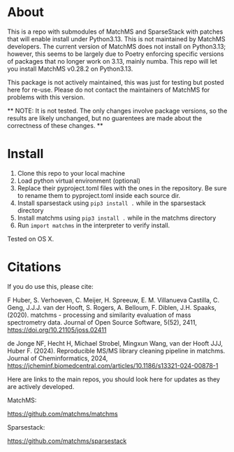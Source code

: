 About
=====

This is a repo with submodules of MatchMS and SparseStack with patches that will enable install under Python3.13. This is not maintained by MatchMS developers. The current version of MatchMS does not install on Python3.13; however, this seems to be largely due to Poetry enforcing specific versions of packages that no longer work on 3.13, mainly numba. This repo will let you install MatchMS v0.28.2 on Python3.13.

This package is not actively maintained, this was just for testing but posted here for re-use. Please do not contact the maintainers of MatchMS for problems with this version. 

** NOTE: It is not tested. The only changes involve package versions, so the results are likely unchanged, but no guarentees are made about the correctness of these changes. **

Install
=======

1. Clone this repo to your local machine
2. Load python virtual environment (optional)
3. Replace their pyproject.toml files with the ones in the repository. Be sure to rename them to pyproject.toml inside each source dir. 
4. Install sparsestack using `pip3 install .` while in the sparsestack directory
5. Install matchms using `pip3 install .` while in the matchms directory
6. Run `import matchms` in the interpreter to verify install.

Tested on OS X.

Citations
=========

If you do use this, please cite: 

F Huber, S. Verhoeven, C. Meijer, H. Spreeuw, E. M. Villanueva Castilla, C. Geng, J.J.J. van der Hooft, S. Rogers, A. Belloum, F. Diblen, J.H. Spaaks, (2020). matchms - processing and similarity evaluation of mass spectrometry data. Journal of Open Source Software, 5(52), 2411, https://doi.org/10.21105/joss.02411

de Jonge NF, Hecht H, Michael Strobel, Mingxun Wang, van der Hooft JJJ, Huber F. (2024). Reproducible MS/MS library cleaning pipeline in matchms. Journal of Cheminformatics, 2024, https://jcheminf.biomedcentral.com/articles/10.1186/s13321-024-00878-1

Here are links to the main repos, you should look here for updates as they are actively developed. 

MatchMS:

https://github.com/matchms/matchms

Sparsestack:

https://github.com/matchms/sparsestack
